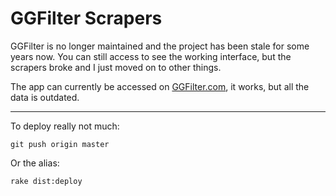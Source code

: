 # GGFilter Scrapers

GGFilter is no longer maintained and the project has been stale for some years now. You can still access to see the working interface, but the scrapers broke and I just moved on to other things.

The app can currently be accessed on [GGFilter.com](http://ggfilter.com), it works, but all the data is outdated.

-----

To deploy really not much:

```
git push origin master
```

Or the alias:

```
rake dist:deploy
```
